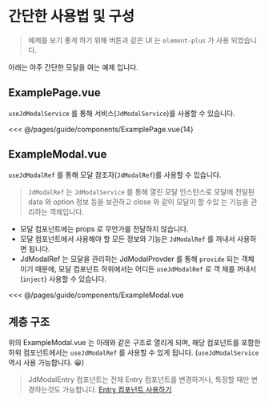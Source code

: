 <script setup>
import ExamplePage from './components/ExamplePage.vue';
import ProvideView from './components/ProvideView.vue';
</script>

# 간단한 사용법 및 구성

> 예제를 보기 좋게 하기 위해 버튼과 같은 UI 는 `element-plus` 가 사용 되었습니다.

아래는 아주 간단한 모달을 여는 예제 입니다.

<ExamplePage />

## ExamplePage.vue

`useJdModalService` 를 통해 서비스(`JdModalService`)를 사용할 수 있습니다.

<<< @/pages/guide/components/ExamplePage.vue{14}

## ExampleModal.vue

`useJdModalRef` 를 통해 모달 참조자(`JdModalRef`)를 사용할 수 있습니다.

> `JdModalRef` 는 `JdModalService` 를 통해 열린 모달 인스턴스로 모달에 전달된 data 와 option 정보 등을 보관하고 close 와 같이 모달이 할 수있
> 는 기능을 관리하는 객체입니다.

- 모달 컴포넌트에는 props 로 무언가를 전달하지 않습니다.
- 모달 컴포넌트에서 사용해야 할 모든 정보와 기능은 `JdModalRef` 를 꺼내서 사용하면 됩니다.
- JdModalRef 는 모달을 관리하는 JdModalProvder 를 통해 `provide` 되는 객체이기 때문에, 모달 컴포넌트 하위에서는 어디든 `useJdModalRef` 로 객 체를 꺼내서(`inject`) 사용할 수 있습니다.

<<< @/pages/guide/components/ExampleModal.vue

## 계층 구조

위의 ExampleModal.vue 는 아래와 같은 구조로 열리게 되며, 해당 컴포넌트를 포함한 하위 컴포넌트에서는 `useJdModalRef` 를 사용할 수 있게 됩니다.
(`useJdModalService` 역시 사용 가능합니다. 😀)

<ProvideView />

> JdModalEntry 컴포넌트는 전체 Entry 컴포넌트를 변경하거나, 특정할 때만 변경하는것도 가능합니다. [Entry 컴포넌트 사용하기](../practice/design-entry-component.md)
